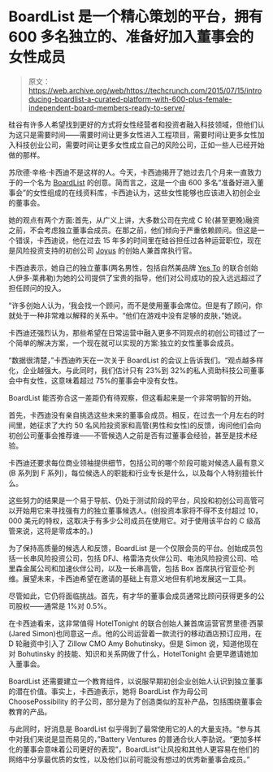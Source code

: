 # BoardList 是一个精心策划的平台，拥有 600 多名独立的、准备好加入董事会的女性成员

> 原文：<https://web.archive.org/web/https://techcrunch.com/2015/07/15/introducing-boardlist-a-curated-platform-with-600-plus-female-independent-board-members-ready-to-serve/>

硅谷有许多人希望找到更好的方式将女性经营者和投资者融入科技领域，但他们认为这只是需要时间——需要时间让更多女性进入工程项目，需要时间让更多女性加入科技创业公司，需要时间让更多女性成立自己的风险公司，正如一些人已经开始做的那样。

苏欣德·辛格·卡西迪不是这样的人。今天，卡西迪揭开了她过去几个月来一直致力于的一个名为 [BoardList](https://web.archive.org/web/20220808150532/https://staging.metavine.com/run/runtime/dist/activity/activityInstance.asp?urlaccess=1&a=115676&c=1&_s=LDYV187BHUM5NTJFD8HGNA7NRWXU9MAAHV8P7SBZ81L9YYXX6T9VEZ4B9LFBMYACYGFRP1LRX5RNJ59CH53Y57QD8RLP0MKZGAW3&_u=16431&_o=1723&_a=1232&encrypted=0&return=&parameters=) 的创意。简而言之，这是一个由 600 多名“准备好进入董事会”的女性组成的在线资料库，卡西迪认为，这些女性能够也应该进入初创企业的董事会。

她的观点有两个方面:首先，从广义上讲，大多数公司在完成 C 轮(甚至更晚)融资之前，不会考虑独立董事会成员。在那之前，他们倾向于严重依赖顾问。但这是一个错误，卡西迪说，他在过去 15 年多的时间里在硅谷担任过各种运营职位，现在是风险投资支持的初创公司 [Joyus](https://web.archive.org/web/20220808150532/https://www.joyus.com/) 的创始人兼首席执行官。

卡西迪表示，她自己的独立董事(两名男性，包括自然美品牌 [Yes To](https://web.archive.org/web/20220808150532/http://www.yestocarrots.com/) 的联合创始人伊多·莱弗勒)为她的公司提供了宝贵的指导，他们对公司成功的投入远远超过了担任顾问的投入。

“许多创始人认为，‘我会找一个顾问，而不是使用董事会席位。但是有了顾问，你就处于一种非常难以解释的关系中。“他们在游戏中没有足够的皮肤，”她说。

卡西迪还强烈认为，那些希望在日常运营中融入更多不同观点的初创公司错过了一个简单的解决方案，一个现在就可以实现的方案:独立的女性董事会成员。

“数据很清楚，”卡西迪昨天在一次关于 BoardList 的会议上告诉我们。“观点越多样化，企业越强大。与此同时，我们估计只有 23%到 32%的私人资助科技公司董事会中有女性，这意味着超过 75%的董事会中没有女性。

BoardList 能否弥合这一差距仍有待观察，但这看起来是一个非常明智的开始。

首先，卡西迪没有亲自挑选这些未来的董事会成员。相反，在过去一个月左右的时间里，她征求了大约 50 名风险投资家和高管(男性和女性)的反馈，询问他们会向初创公司董事会推荐谁——不管候选人之前是否有过董事会经验，甚至是技术经验。

卡西迪还要求每位商业领袖提供细节，包括公司的哪个阶段可能对候选人最有意义(B 系列到 F 系列)，每位候选人的职能和行业专长是什么，以及每个人特别擅长什么。

这些努力的结果是一个易于导航、仍处于测试阶段的平台，风投和初创公司高管可以开始用它来寻找强有力的独立董事候选人。(创投资本家将不得不支付超过 10，000 美元的特权，这取决于有多少公司成员在使用它。对于使用该平台的 C 级高管来说，这将是零成本的。)

为了保持高质量的候选人和反馈，BoardList 是一个仅限会员的平台。创始成员包括一长串风险投资公司，包括 DFJ、格雷洛克伙伴公司、电池风险投资公司、哈里森金属公司和加速伙伴公司，以及一长串高管，包括 Box 首席执行官亚伦·列维。展望未来，卡西迪希望在邀请的基础上有意义地但有机地发展这一工具。

尽管如此，它仍将面临挑战。首先，有才华的董事会成员通常比顾问获得更多的公司股权——通常是 1%对 0.5%。

在卡西迪看来，这非常值得 HotelTonight 的联合创始人兼首席运营官贾里德·西蒙(Jared Simon)也同意这一点。他的公司运营着一款流行的移动酒店预订应用，在 D 轮融资中引入了 Zillow CMO Amy Bohutinsky。但是 Simon 说，知道他现在对 Bohutinsky 的技能、知识和关系网做了什么，HotelTonight 会更早邀请她加入董事会。

BoardList 还需要建立一个教育组件，以说服早期初创企业创始人认识到独立董事的潜在价值。事实上，卡西迪表示，她将 BoardList 作为母公司 ChoosePossibility 的子公司，部分是为了创造类似的互补产品，包括围绕董事会教育的产品。

与此同时，好消息是 BoardList 似乎得到了最常使用它的人的大量支持。“参与其中对我们来说是显而易见的，”Battery Ventures 的普通合伙人李劼说。“更加多样化的董事会意味着公司更好的表现”，BoardList“让风投和其他人更容易在他们的网络中分享最优质的女性，以及他们以前可能没有想过的优秀新董事会成员。”